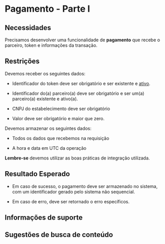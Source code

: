 # Pagamento - Parte I

## Necessidades

Precisamos desenvolver uma funcionalidade de **pagamento** que recebe o parceiro, token e informações da transação.

## Restrições

Devemos receber os seguintes dados:

- Identificador do token deve ser obrigatório e ser existente e [ativo](../02-token/020-token-lifecycle.md).

- Identificador do(a) parceiro(a) deve ser obrigatório e ser um(a) parceiro(a) existente e ativo(a).

- CNPJ do estabelecimento deve ser obrigatório

- Valor deve ser obrigatório e maior que zero.

Devemos armazenar os seguintes dados:

- Todos os dados que recebemos na requisição

- A hora e data em UTC da operação

**Lembre-se** devemos utilizar as boas práticas de integração utilizada.

## Resultado Esperado

- Em caso de sucesso, o pagamento deve ser armazenado no sistema, com um identificador gerado pelo sistema não sequencial.

- Em caso de erro, deve ser retornado o erro específicos.

## Informações de suporte

## Sugestões de busca de conteúdo